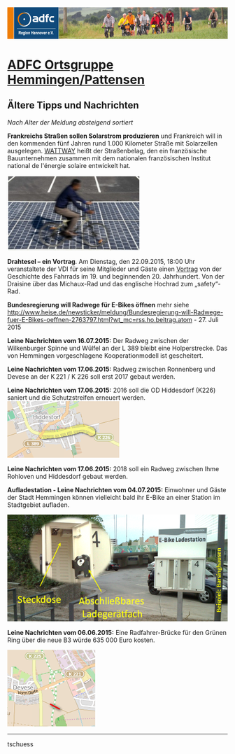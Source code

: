 [![](banner.png)](http://www.adfc-hannover.de/)

# [ADFC Ortsgruppe Hemmingen/Pattensen](http://adfc-hemmingen-pattensen.github.io/)


## Ältere Tipps und Nachrichten

*Nach Alter der Meldung absteigend sortiert*

**Frankreichs Straßen sollen Solarstrom produzieren** und Frankreich will in den kommenden fünf Jahren rund 1.000 Kilometer Straße mit Solarzellen ausgelegen. [WATTWAY](http://www.wattwaybycolas.com/en) heißt der Straßenbelag, den ein französische Bauunternehmen zusammen mit dem nationalen französischen Institut national de l'énergie solaire entwickelt hat.

![Wattway](Wattway.png)

**Drahtesel – ein Vortrag**. Am Dienstag, den 22.09.2015, 18:00 Uhr veranstaltete der VDI für seine Mitglieder und Gäste einen [Vortrag](http://www.adfc-hannover.de/drahtesel-ein-vortrag/) von der Geschichte des Fahrrads im 19. und beginnenden 20. Jahrhundert. Von der Draisine über das Michaux-Rad und das englische Hochrad zum „safety“-Rad. 

**Bundesregierung will Radwege für E-Bikes öffnen** mehr siehe <http://www.heise.de/newsticker/meldung/Bundesregierung-will-Radwege-fuer-E-Bikes-oeffnen-2763797.html?wt_mc=rss.ho.beitrag.atom> - 27. Juli 2015

**Leine Nachrichten vom 16.07.2015:** Der Radweg zwischen der Wilkenburger Spinne und Wülfel an der L 389  bleibt eine Holperstrecke. Das von Hemmingen vorgeschlagene Kooperationmodell ist gescheitert.

**Leine Nachrichten vom 17.06.2015:** Radweg zwischen Ronnenberg und Devese an der K 221 / K 226 soll erst 2017 gebaut werden.

**Leine Nachrichten vom 17.06.2015:** 2016 soll die OD Hiddesdorf (K226) saniert  und die Schutzstreifen erneuert werden.  
![K226 Ost](k226ost.png)

**Leine Nachrichten vom 17.06.2015:** 2018 soll ein Radweg zwischen Ihme Rohloven und Hiddesdorf gebaut werden.

**Aufladestation - Leine Nachrichten vom 04.07.2015:** Einwohner und Gäste der Stadt Hemmingen können vielleicht bald ihr E-Bike an einer Station im Stadtgebiet aufladen.

![](Ladestation.png)

**Leine Nachrichten vom 06.06.2015:** Eine Radfahrer-Brücke für den Grünen Ring über die neue B3 würde 635 000 Euro kosten.

![](BrueckeB3.png)



----
tschuess 

